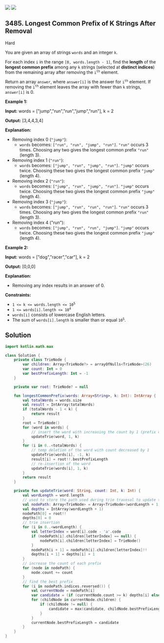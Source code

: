 [![](https://img.shields.io/github/stars/javadev/LeetCode-in-Kotlin?label=Stars&style=flat-square)](https://github.com/javadev/LeetCode-in-Kotlin)
[![](https://img.shields.io/github/forks/javadev/LeetCode-in-Kotlin?label=Fork%20me%20on%20GitHub%20&style=flat-square)](https://github.com/javadev/LeetCode-in-Kotlin/fork)

## 3485\. Longest Common Prefix of K Strings After Removal

Hard

You are given an array of strings `words` and an integer `k`.

For each index `i` in the range `[0, words.length - 1]`, find the **length** of the **longest common prefix** among any `k` strings (selected at **distinct indices**) from the remaining array after removing the <code>i<sup>th</sup></code> element.

Return an array `answer`, where `answer[i]` is the answer for <code>i<sup>th</sup></code> element. If removing the <code>i<sup>th</sup></code> element leaves the array with fewer than `k` strings, `answer[i]` is 0.

**Example 1:**

**Input:** words = ["jump","run","run","jump","run"], k = 2

**Output:** [3,4,4,3,4]

**Explanation:**

*   Removing index 0 (`"jump"`):
    *   `words` becomes: `["run", "run", "jump", "run"]`. `"run"` occurs 3 times. Choosing any two gives the longest common prefix `"run"` (length 3).
*   Removing index 1 (`"run"`):
    *   `words` becomes: `["jump", "run", "jump", "run"]`. `"jump"` occurs twice. Choosing these two gives the longest common prefix `"jump"` (length 4).
*   Removing index 2 (`"run"`):
    *   `words` becomes: `["jump", "run", "jump", "run"]`. `"jump"` occurs twice. Choosing these two gives the longest common prefix `"jump"` (length 4).
*   Removing index 3 (`"jump"`):
    *   `words` becomes: `["jump", "run", "run", "run"]`. `"run"` occurs 3 times. Choosing any two gives the longest common prefix `"run"` (length 3).
*   Removing index 4 ("run"):
    *   `words` becomes: `["jump", "run", "run", "jump"]`. `"jump"` occurs twice. Choosing these two gives the longest common prefix `"jump"` (length 4).

**Example 2:**

**Input:** words = ["dog","racer","car"], k = 2

**Output:** [0,0,0]

**Explanation:**

*   Removing any index results in an answer of 0.

**Constraints:**

*   <code>1 <= k <= words.length <= 10<sup>5</sup></code>
*   <code>1 <= words[i].length <= 10<sup>4</sup></code>
*   `words[i]` consists of lowercase English letters.
*   The sum of `words[i].length` is smaller than or equal <code>10<sup>5</sup></code>.

## Solution

```kotlin
import kotlin.math.max

class Solution {
    private class TrieNode {
        var children: Array<TrieNode?> = arrayOfNulls<TrieNode>(26)
        var count: Int = 0
        var bestPrefixLength: Int = -1
    }

    private var root: TrieNode? = null

    fun longestCommonPrefix(words: Array<String>, k: Int): IntArray {
        val totalWords = words.size
        val result = IntArray(totalWords)
        if (totalWords - 1 < k) {
            return result
        }
        root = TrieNode()
        for (word in words) {
            // insert the word with increasing the count by 1 (prefix count)
            updateTrie(word, 1, k)
        }
        for (i in 0..<totalWords) {
            // temp deletion of the word with count decreased by 1
            updateTrie(words[i], -1, k)
            result[i] = root!!.bestPrefixLength
            // re-insertion of the word
            updateTrie(words[i], 1, k)
        }
        return result
    }

    private fun updateTrie(word: String, count: Int, k: Int) {
        val wordLength = word.length
        // used to store the path used during trie travesal to update the count and use the count
        val nodePath: Array<TrieNode> = Array<TrieNode>(wordLength + 1) { TrieNode() }
        val depths = IntArray(wordLength + 1)
        nodePath[0] = root!!
        depths[0] = 0
        // trie insertion
        for (i in 0..<wordLength) {
            val letterIndex = word[i].code - 'a'.code
            if (nodePath[i].children[letterIndex] == null) {
                nodePath[i].children[letterIndex] = TrieNode()
            }
            nodePath[i + 1] = nodePath[i].children[letterIndex]!!
            depths[i + 1] = depths[i] + 1
        }
        // increase the count of each prefix
        for (node in nodePath) {
            node.count += count
        }
        // find the best prefix
        for (i in nodePath.indices.reversed()) {
            val currentNode = nodePath[i]
            var candidate = (if (currentNode.count >= k) depths[i] else -1)
            for (childNode in currentNode.children) {
                if (childNode != null) {
                    candidate = max(candidate, childNode.bestPrefixLength)
                }
            }
            currentNode.bestPrefixLength = candidate
        }
    }
}
```